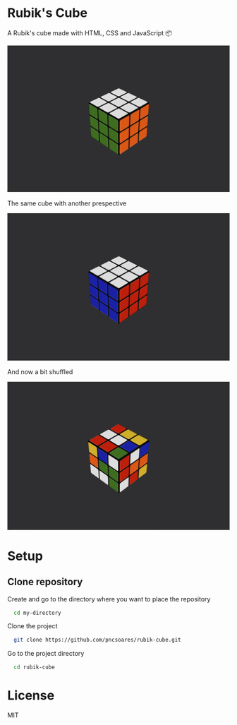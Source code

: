 # Rubik's Cube

A Rubik's cube made with HTML, CSS and JavaScript 📦

![cube](./assets/images/cube.png)

The same cube with another prespective

![cube-2](./assets/images/cube-2.png)

And now a bit shuffled

![cube-3](./assets/images/cube-3.png)

# Setup

## Clone repository

Create and go to the directory where you want to place the repository

```bash
  cd my-directory
```

Clone the project

```bash
  git clone https://github.com/pncsoares/rubik-cube.git
```

Go to the project directory

```bash
  cd rubik-cube
```

# License

MIT
